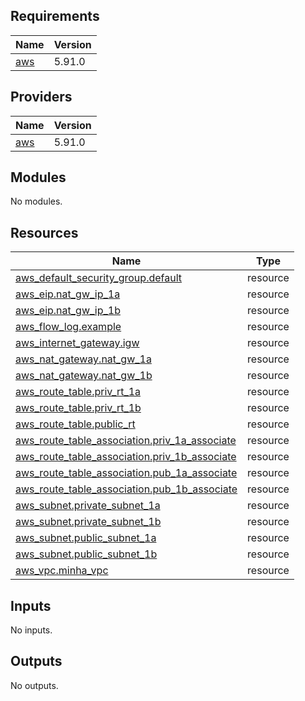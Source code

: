 ## Requirements

| Name | Version |
|------|---------|
| <a name="requirement_aws"></a> [aws](#requirement\_aws) | 5.91.0 |

## Providers

| Name | Version |
|------|---------|
| <a name="provider_aws"></a> [aws](#provider\_aws) | 5.91.0 |

## Modules

No modules.

## Resources

| Name | Type |
|------|------|
| [aws_default_security_group.default](https://registry.terraform.io/providers/hashicorp/aws/5.91.0/docs/resources/default_security_group) | resource |
| [aws_eip.nat_gw_ip_1a](https://registry.terraform.io/providers/hashicorp/aws/5.91.0/docs/resources/eip) | resource |
| [aws_eip.nat_gw_ip_1b](https://registry.terraform.io/providers/hashicorp/aws/5.91.0/docs/resources/eip) | resource |
| [aws_flow_log.example](https://registry.terraform.io/providers/hashicorp/aws/5.91.0/docs/resources/flow_log) | resource |
| [aws_internet_gateway.igw](https://registry.terraform.io/providers/hashicorp/aws/5.91.0/docs/resources/internet_gateway) | resource |
| [aws_nat_gateway.nat_gw_1a](https://registry.terraform.io/providers/hashicorp/aws/5.91.0/docs/resources/nat_gateway) | resource |
| [aws_nat_gateway.nat_gw_1b](https://registry.terraform.io/providers/hashicorp/aws/5.91.0/docs/resources/nat_gateway) | resource |
| [aws_route_table.priv_rt_1a](https://registry.terraform.io/providers/hashicorp/aws/5.91.0/docs/resources/route_table) | resource |
| [aws_route_table.priv_rt_1b](https://registry.terraform.io/providers/hashicorp/aws/5.91.0/docs/resources/route_table) | resource |
| [aws_route_table.public_rt](https://registry.terraform.io/providers/hashicorp/aws/5.91.0/docs/resources/route_table) | resource |
| [aws_route_table_association.priv_1a_associate](https://registry.terraform.io/providers/hashicorp/aws/5.91.0/docs/resources/route_table_association) | resource |
| [aws_route_table_association.priv_1b_associate](https://registry.terraform.io/providers/hashicorp/aws/5.91.0/docs/resources/route_table_association) | resource |
| [aws_route_table_association.pub_1a_associate](https://registry.terraform.io/providers/hashicorp/aws/5.91.0/docs/resources/route_table_association) | resource |
| [aws_route_table_association.pub_1b_associate](https://registry.terraform.io/providers/hashicorp/aws/5.91.0/docs/resources/route_table_association) | resource |
| [aws_subnet.private_subnet_1a](https://registry.terraform.io/providers/hashicorp/aws/5.91.0/docs/resources/subnet) | resource |
| [aws_subnet.private_subnet_1b](https://registry.terraform.io/providers/hashicorp/aws/5.91.0/docs/resources/subnet) | resource |
| [aws_subnet.public_subnet_1a](https://registry.terraform.io/providers/hashicorp/aws/5.91.0/docs/resources/subnet) | resource |
| [aws_subnet.public_subnet_1b](https://registry.terraform.io/providers/hashicorp/aws/5.91.0/docs/resources/subnet) | resource |
| [aws_vpc.minha_vpc](https://registry.terraform.io/providers/hashicorp/aws/5.91.0/docs/resources/vpc) | resource |

## Inputs

No inputs.

## Outputs

No outputs.
